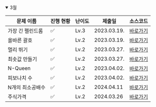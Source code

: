 <details open>
<summary>3월</summary>

| 문제 이름        | 진행 현황          | 난이도 | 제출일      | 소스코드                                      |
| ---------------- | ------------------ | ------ | ----------- | --------------------------------------------- |
| 가장 긴 펠린드롬 | :white_check_mark: | Lv.3   | 2023.03.19. | [바로가기](2024_03/가장%20긴%20펠린드롬.java) |
| 올바른 괄호      | :white_check_mark: | Lv.2   | 2023.03.19. | [바로가기](2024_03/올바른%20괄호.java)        |
| 멀리 뛰기        | :white_check_mark: | Lv.2   | 2023.03.27. | [바로가기](2024_03/멀리%20뛰기.java)          |
| 최솟값 만들기    | :white_check_mark: | Lv.2   | 2023.03.27. | [바로가기](2024_03/최솟값%20만들기.java)      |
| N-Queen          | :white_check_mark: | Lv.2   | 2023.04.02. | [바로가기](2024_03/N-Queen.java)              |
| 피보나치 수      | :white_check_mark: | Lv.2   | 2023.04.02. | [바로가기](2024_03/피보나치%20수.java)        |
| N개의 최소공배수 | :white_check_mark: | Lv.2   | 2024.04.11  | [바로가기](2024_03/N개의%20최소공배수.java)   |
| 주식가격         | :white_check_mark: | Lv.2   | 2024.03.26  | [바로가기](2024_03/주식가격.java)             |

</details>

<!-- :white_large_square: :white_check_mark: -->
